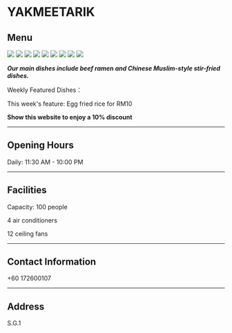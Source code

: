 # YAKMEETARIK

## Menu

<div class="image-slide">
<img src="https://img.xmummap.com/S_yak_menu1.webp">
<img src="https://img.xmummap.com/S_yak_menu2.webp">
<img src="https://img.xmummap.com/S_yak_menu3.webp">
<img src="https://img.xmummap.com/S_yak_menu4.webp">
<img src="https://img.xmummap.com/S_yak_menu5.webp">
<img src="https://img.xmummap.com/S_yak_menu6.webp">
<img src="https://img.xmummap.com/S_yak_menu7.webp">
<img src="https://img.xmummap.com/S_yak_menu8.webp">
<img src="https://img.xmummap.com/S_yak_menu9.webp">

</div>

**_Our main dishes include beef ramen and Chinese Muslim-style stir-fried dishes._**

Weekly Featured Dishes：

This week's feature: Egg fried rice for RM10

**Show this website to enjoy a 10% discount**

---

## Opening Hours

Daily: 11:30 AM - 10:00 PM

---

## Facilities

Capacity: 100 people

4 air conditioners

12 ceiling fans

---

## Contact Information

+60 172600107

---

## Address

S.G.1
